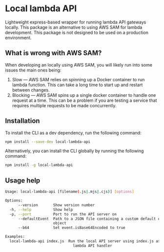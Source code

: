 # Local lambda API

Lightweight express-based wrapper for running lambda API gateways locally. This package is an alternative to using AWS SAM for lambda development. This package is not designed to be used on a production environment.

## What is wrong with AWS SAM?

When developing an locally using AWS SAM, you will likely run into some issues the main ones being:

1. Slow — AWS SAM relies on spinning up a Docker container to run lambda function. This can take a long time to start up and restart between changes.
1. Blocking — AWS SAM spins up a single docker container to handle one request at a time. This can be a problem if you are testing a service that requires multiple requests to be made concurrently.

## Installation

To install the CLI as a dev dependency, run the following command:

```bash
npm install --save-dev local-lambda-api
```

Alternatively, you can install the CLI globally by running the following command:

```bash
npm install -g local-lambda-api
```

## Usage help

```bash
Usage: local-lambda-api [filename(.js|.mjs|.cjs)] [options]

Options:
      --version       Show version number                              [boolean]
  -h, --help          Show help                                        [boolean]
  -p, --port          Port to run the API server on                     [number]
      --defaultEvent  Path to a JSON file containing a custom default event
                      object                                            [string]
      --b64           Set event.isBase64Encoded to true                [boolean]

Examples:
  local-lambda-api index.js  Run the local API server using index.js as the
                               lambda API handler
```
